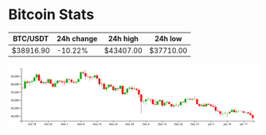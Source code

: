 # Bitcoin Stats

BTC/USDT|24h change|24h high|24h low|
|---|---|---|---|
|$38916.90|-10.22%|$43407.00|$37710.00|

<img src="./chart.svg">

